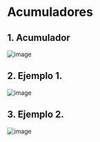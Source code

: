 # Acumuladores 

## 1. Acumulador
![image](https://user-images.githubusercontent.com/31961588/156274937-3fc94827-f89c-463a-b62d-6678756b00bb.png)
## 2. Ejemplo 1.
![image](https://user-images.githubusercontent.com/31961588/156275056-b1d9d50e-7192-4d54-a19d-582814138bc8.png)
## 3. Ejemplo 2.
![image](https://user-images.githubusercontent.com/31961588/156275902-6a8d6258-b360-4386-8d7b-7f1cd1aebf12.png)


